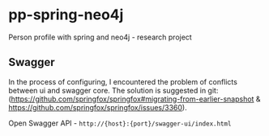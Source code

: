 # pp-spring-neo4j
Person profile with spring and neo4j - research project

## Swagger
In the process of configuring, I encountered the problem of conflicts between ui and swagger core.
The solution is suggested in git:(https://github.com/springfox/springfox#migrating-from-earlier-snapshot &
https://github.com/springfox/springfox/issues/3360).

Open Swagger API - `http://{host}:{port}/swagger-ui/index.html`
